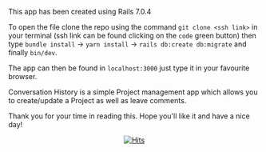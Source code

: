 This app has been created using Rails 7.0.4

To open the file clone the repo using the command `git clone <ssh link>` in your terminal (ssh link can be found clicking on the `code` green button)
then type `bundle install` -> `yarn install` -> `rails db:create db:migrate` and finally `bin/dev`.

The app can then be found in `localhost:3000` just type it in your favourite browser.

Conversation History is a simple Project management app which allows you to create/update a Project as well as leave comments.

Thank you for your time in reading this.
Hope you'll like it and have a nice day!

<p align="center"><a href="https://hits.sh/github.com/Luca-Divit/conversation-history/"><img alt="Hits" src="https://hits.sh/github.com/Luca-Divit/conversation-history.svg?style=plastic&label=Visitors&extraCount=32&color=007ec6"/></a></p>
